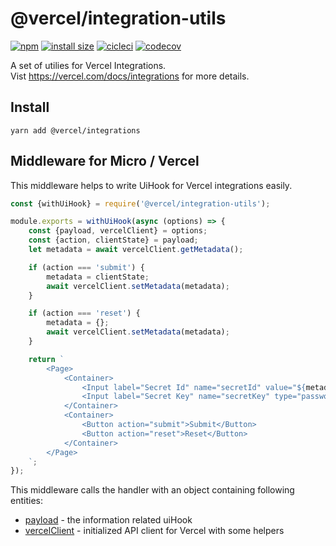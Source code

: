 # @vercel/integration-utils

[![npm](https://badgen.net/npm/v/@vercel/integration-utils)](https://www.npmjs.com/package/@vercel/integration-utils) [![install size](https://badgen.net/packagephobia/install/@zeit/integration-utils)](https://packagephobia.now.sh/result?p=@zeit/integration-utils) [![cicleci](https://badgen.net/circleci/github/zeit/integration-utils)](https://circleci.com/gh/zeit/workflows/integration-utils) [![codecov](https://badgen.net/codecov/c/github/zeit/integration-utils)](https://circleci.com/gh/zeit/workflows/integration-utils)

A set of utilies for Vercel Integrations.<br/>
Vist https://vercel.com/docs/integrations for more details.

## Install

```
yarn add @vercel/integrations
```

## Middleware for Micro / Vercel

This middleware helps to write UiHook for Vercel integrations easily.
```js
const {withUiHook} = require('@vercel/integration-utils');

module.exports = withUiHook(async (options) => {
	const {payload, vercelClient} = options;
	const {action, clientState} = payload;
	let metadata = await vercelClient.getMetadata();

	if (action === 'submit') {
		metadata = clientState;
		await vercelClient.setMetadata(metadata);
	}

	if (action === 'reset') {
		metadata = {};
		await vercelClient.setMetadata(metadata);
	}

	return `
		<Page>
			<Container>
				<Input label="Secret Id" name="secretId" value="${metadata.secretId || ''}"/>
				<Input label="Secret Key" name="secretKey" type="password" value="${metadata.secretKey || ''}" />
			</Container>
			<Container>
				<Button action="submit">Submit</Button>
				<Button action="reset">Reset</Button>
			</Container>
		</Page>
	`;
});

```

This middleware calls the handler with an object containing following entities:

* [payload](./src/types.ts#L9) - the information related uiHook
* [vercelClient](./src/vercel-client.ts) - initialized API client for Vercel with some helpers


